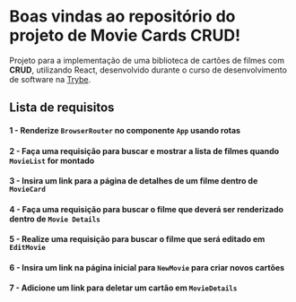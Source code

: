 # Boas vindas ao repositório do projeto de Movie Cards CRUD!

Projeto para a implementação de uma biblioteca de cartões de filmes com **CRUD**, utilizando React, desenvolvido durante o curso de desenvolvimento de software na [Trybe](https://www.betrybe.com/).

## Lista de requisitos

#### 1 - Renderize `BrowserRouter` no componente `App` usando rotas
#### 2 - Faça uma requisição para buscar e mostrar a lista de filmes quando `MovieList` for montado 
#### 3 - Insira um link para a página de detalhes de um filme dentro de `MovieCard`
#### 4 - Faça uma requisição para buscar o filme que deverá ser renderizado dentro de `Movie Details`
#### 5 - Realize uma requisição para buscar o filme que será editado em `EditMovie`
#### 6 - Insira um link na página inicial para `NewMovie` para criar novos cartões
#### 7 - Adicione um link para deletar um cartão em `MovieDetails`
